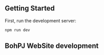## Getting Started

First, run the development server:

```bash
npm run dev
```
## BohPJ WebSite development